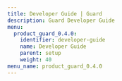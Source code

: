 ```yaml
---
title: Developer Guide | Guard
description: Guard Developer Guide
menu:
  product_guard_0.4.0:
    identifier: developer-guide
    name: Developer Guide
    parent: setup
    weight: 40
menu_name: product_guard_0.4.0
---
```



